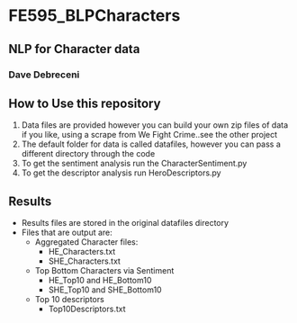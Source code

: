 # FE595_BLPCharacters
## NLP for Character data

### Dave Debreceni

## How to Use this repository
1. Data files are provided however you can build your own zip files of data if you like, using a scrape from We Fight Crime..see the other project
2. The default folder for data is called datafiles, however you can pass a different directory through the code
3. To get the sentiment analysis run the CharacterSentiment.py
4. To get the descriptor analysis run HeroDescriptors.py

## Results
* Results files are stored in the original datafiles directory
* Files that are output are:
  * Aggregated Character files:
    * HE_Characters.txt
    * SHE_Characters.txt
  * Top Bottom Characters via Sentiment
    * HE_Top10 and HE_Bottom10
    * SHE_Top10 and SHE_Bottom10
  * Top 10 descriptors
    * Top10Descriptors.txt



